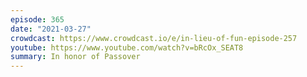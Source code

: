 ```yaml
---
episode: 365
date: "2021-03-27"
crowdcast: https://www.crowdcast.io/e/in-lieu-of-fun-episode-257
youtube: https://www.youtube.com/watch?v=bRcOx_SEAT8
summary: In honor of Passover
---
```


